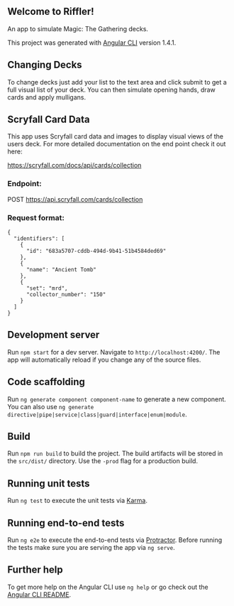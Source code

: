 ## Welcome to Riffler!

An app to simulate Magic: The Gathering decks.

This project was generated with [Angular CLI](https://github.com/angular/angular-cli) version 1.4.1.

## Changing Decks

To change decks just add your list to the text area and click submit to get a full visual list of your deck. You can then simulate opening hands, draw cards and apply mulligans.

## Scryfall Card Data

This app uses Scryfall card data and images to display visual views of the users deck. For more detailed documentation on the end point check it out here:

https://scryfall.com/docs/api/cards/collection

### Endpoint:

POST https://api.scryfall.com/cards/collection
  
### Request format:
```
{
  "identifiers": [
    {
      "id": "683a5707-cddb-494d-9b41-51b4584ded69"
    },
    {
      "name": "Ancient Tomb"
    },
    {
      "set": "mrd",
      "collector_number": "150"
    }
  ]
}
```

## Development server

Run `npm start` for a dev server. Navigate to `http://localhost:4200/`. The app will automatically reload if you change any of the source files.

## Code scaffolding

Run `ng generate component component-name` to generate a new component. You can also use `ng generate directive|pipe|service|class|guard|interface|enum|module`.

## Build

Run `npm run build` to build the project. The build artifacts will be stored in the `src/dist/` directory. Use the `-prod` flag for a production build.

## Running unit tests

Run `ng test` to execute the unit tests via [Karma](https://karma-runner.github.io).

## Running end-to-end tests

Run `ng e2e` to execute the end-to-end tests via [Protractor](http://www.protractortest.org/).
Before running the tests make sure you are serving the app via `ng serve`.

## Further help

To get more help on the Angular CLI use `ng help` or go check out the [Angular CLI README](https://github.com/angular/angular-cli/blob/master/README.md).
